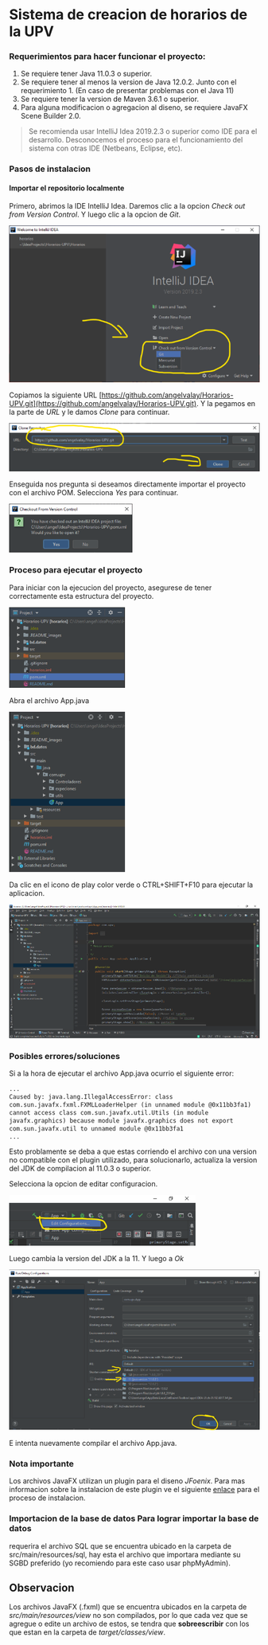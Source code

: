 # Sistema de creacion de horarios de la UPV
### Requerimientos para hacer funcionar el proyecto:
1. Se requiere tener Java 11.0.3 o superior.
2. Se requiere tener al menos la version de Java 12.0.2. Junto con el
   requerimiento 1. (En caso de presentar problemas con el Java 11)
3. Se requiere tener la version de Maven 3.6.1 o superior.
4. Para alguna modificacion o agregacion al diseno, se requiere JavaFX
   Scene Builder 2.0.

>Se recomienda usar IntelliJ Idea 2019.2.3 o superior como IDE para el
>desarrollo. Desconocemos el proceso para el funcionamiento del sistema
>con otras IDE (Netbeans, Eclipse, etc).

### Pasos de instalacion
#### Importar el repositorio localmente
Primero, abrimos la IDE IntelliJ Idea. Daremos clic a la opcion *Check
out from Version Control*. Y luego clic a la opcion de *Git*.

![](.README_images/pri1.png)

Copiamos la siguiente URL
[https://github.com/angelvalay/Horarios-UPV.git](https://github.com/angelvalay/Horarios-UPV.git).
Y la pegamos en la parte de *URL* y le damos *Clone* para continuar.

![](.README_images/secu2.png)

Enseguida nos pregunta si deseamos directamente importar el proyecto con
el archivo POM. Selecciona *Yes* para continuar.

![](.README_images/ter3.png)

### Proceso para ejecutar el proyecto
Para iniciar con la ejecucion del proyecto, asegurese de tener
correctamente esta estructura del proyecto.

![](.README_images/esct.png)

Abra el archivo App.java

![](.README_images/app.png)

Da clic en el icono de play color verde o CTRL+SHIFT+F10 para ejecutar
la aplicacion.

![](.README_images/play.png)

### Posibles errores/soluciones
Si a la hora de ejecutar el archivo App.java ocurrio el siguiente error:

```
... 
Caused by: java.lang.IllegalAccessError: class com.sun.javafx.fxml.FXMLLoaderHelper (in unnamed module @0x11bb3fa1)
cannot access class com.sun.javafx.util.Utils (in module
javafx.graphics) because module javafx.graphics does not export
com.sun.javafx.util to unnamed module @0x11bb3fa1
...
```

Esto problamente se deba a que estas corriendo el archivo con una
version no compatible con el plugin utilizado, para solucionarlo,
actualiza la version del JDK de compilacion al 11.0.3 o superior. 

Selecciona la opcion de editar configuracion.

![](.README_images/opc.png)

Luego cambia la version del JDK a la 11. Y luego a *Ok*

![](.README_images/java.png)

E intenta nuevamente compilar el archivo App.java.

### Nota importante
Los archivos JavaFX utilizan un plugin para el diseno *JFoenix*. Para
mas informacion sobre la instalacion de este plugin ve el siguiente
[enlace](http://www.jfoenix.com/) para el proceso de instalacion.

### Importacion de la base de datos Para lograr importar la base de datos
requerira el archivo SQL que se encuentra ubicado en la carpeta de
src/main/resources/sql, hay esta el archivo que importara mediante su
SGBD preferido (yo recomiendo para este caso usar phpMyAdmin).

## Observacion
Los archivos JavaFX (.fxml) que se encuentra ubicados en la carpeta de
*src/main/resources/view* no son compilados, por lo que cada vez que se
agregue o edite un archivo de estos, se tendra que **sobreescribir** con
los que estan en la carpeta de *target/classes/view*.